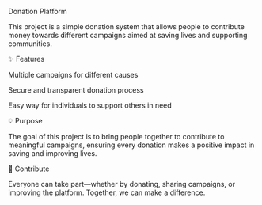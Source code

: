 Donation Platform

This project is a simple donation system that allows people to contribute money towards different campaigns aimed at saving lives and supporting communities.

✨ Features

Multiple campaigns for different causes

Secure and transparent donation process

Easy way for individuals to support others in need

💡 Purpose

The goal of this project is to bring people together to contribute to meaningful campaigns, ensuring every donation makes a positive impact in saving and improving lives.

🤝 Contribute

Everyone can take part—whether by donating, sharing campaigns, or improving the platform. Together, we can make a difference.
